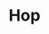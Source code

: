 ---
draft: false
title: Hop
content:
  id: hop
  name: Hop
  website: https://hop.apache.org/
  short_description: Apache Hop is a data orchestration and data engineering platform that aims to facilitate all aspects of data and metadata orchestration
---